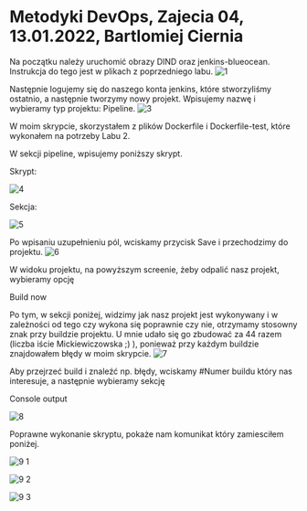 # Metodyki DevOps, Zajecia 04, 13.01.2022, Bartlomiej Ciernia
 
Na początku należy uruchomić obrazy DIND oraz jenkins-blueocean. Instrukcja do tego jest w plikach z poprzedniego labu.
![1](https://user-images.githubusercontent.com/61689132/149335588-7a18187e-5ff4-4317-9a04-9815e6f09891.png)

Następnie logujemy się do naszego konta jenkins, które stworzyliśmy ostatnio, a następnie tworzymy nowy projekt. Wpisujemy nazwę i wybieramy typ projektu: Pipeline.
![3](https://user-images.githubusercontent.com/61689132/149335608-104bea2f-c6c2-4da1-9427-7b04224776cb.png)

W moim skrypcie, skorzystałem z plików Dockerfile i Dockerfile-test, które wykonałem na potrzeby Labu 2.

W sekcji pipeline, wpisujemy poniższy skrypt.

Skrypt:

![4](https://user-images.githubusercontent.com/61689132/149335647-49c0f3b0-a7a2-45a8-832e-05bca7d780ed.png)

Sekcja:

![5](https://user-images.githubusercontent.com/61689132/149335685-506f6a6e-73f0-411a-bc47-f47de898d2fe.png)

Po wpisaniu uzupełnieniu pól, wciskamy przycisk Save i przechodzimy do projektu.
![6](https://user-images.githubusercontent.com/61689132/149335711-2c912355-b287-4ae2-8d53-96cebf995fe2.png)

W widoku projektu, na powyższym screenie, żeby odpalić nasz projekt, wybieramy opcję 

Build now

Po tym, w sekcji poniżej, widzimy jak nasz projekt jest wykonywany i w zależności od tego czy wykona się poprawnie czy nie, otrzymamy stosowny znak przy buildzie projektu.
U mnie udało się go zbudować za 44 razem (liczba iście Mickiewiczowska ;) ), ponieważ przy każdym buildzie znajdowałem błędy w moim skrypcie. 
![7](https://user-images.githubusercontent.com/61689132/149335731-d68cac34-c6bd-4118-b994-a2d8cccbc92e.png)

Aby przejrzeć build i znaleźć np. błędy, wciskamy #Numer buildu który nas interesuje, a następnie wybieramy sekcję 

Console output

![8](https://user-images.githubusercontent.com/61689132/149335751-87b160f6-3786-4e40-9a42-e9cdd36e8e1f.png)

Poprawne wykonanie skryptu, pokaże nam komunikat który zamiesciłem poniżej.

![9 1](https://user-images.githubusercontent.com/61689132/149335776-a748f78d-4bcc-4a79-90ec-5816de07dbaa.png)

![9 2](https://user-images.githubusercontent.com/61689132/149335792-37d3599e-5d93-4feb-b27d-9e018b99d535.png)

![9 3](https://user-images.githubusercontent.com/61689132/149335799-05507f45-0dd6-4617-8a32-d689a0f2443c.png)
